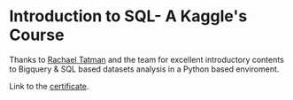 # Introduction to SQL- A Kaggle's Course
Thanks to [Rachael Tatman](https://www.kaggle.com/rtatman) and the team for excellent introductory contents to Bigquery & SQL based datasets analysis in a Python based enviroment. 

Link to the [certificate](https://www.kaggle.com/learn/certification/qqaadir/intro-to-sql).
